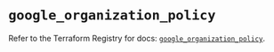 # `google_organization_policy`

Refer to the Terraform Registry for docs: [`google_organization_policy`](https://registry.terraform.io/providers/hashicorp/google-beta/5.30.0/docs/resources/google_organization_policy).

